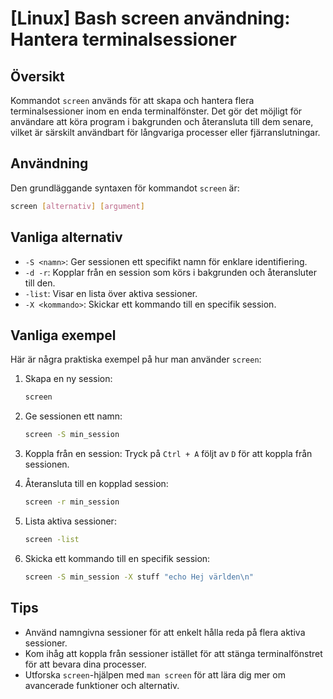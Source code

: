 # [Linux] Bash screen användning: Hantera terminalsessioner

## Översikt
Kommandot `screen` används för att skapa och hantera flera terminalsessioner inom en enda terminalfönster. Det gör det möjligt för användare att köra program i bakgrunden och återansluta till dem senare, vilket är särskilt användbart för långvariga processer eller fjärranslutningar.

## Användning
Den grundläggande syntaxen för kommandot `screen` är:

```bash
screen [alternativ] [argument]
```

## Vanliga alternativ
- `-S <namn>`: Ger sessionen ett specifikt namn för enklare identifiering.
- `-d -r`: Kopplar från en session som körs i bakgrunden och återansluter till den.
- `-list`: Visar en lista över aktiva sessioner.
- `-X <kommando>`: Skickar ett kommando till en specifik session.

## Vanliga exempel
Här är några praktiska exempel på hur man använder `screen`:

1. Skapa en ny session:
   ```bash
   screen
   ```

2. Ge sessionen ett namn:
   ```bash
   screen -S min_session
   ```

3. Koppla från en session:
   Tryck på `Ctrl + A` följt av `D` för att koppla från sessionen.

4. Återansluta till en kopplad session:
   ```bash
   screen -r min_session
   ```

5. Lista aktiva sessioner:
   ```bash
   screen -list
   ```

6. Skicka ett kommando till en specifik session:
   ```bash
   screen -S min_session -X stuff "echo Hej världen\n"
   ```

## Tips
- Använd namngivna sessioner för att enkelt hålla reda på flera aktiva sessioner.
- Kom ihåg att koppla från sessioner istället för att stänga terminalfönstret för att bevara dina processer.
- Utforska `screen`-hjälpen med `man screen` för att lära dig mer om avancerade funktioner och alternativ.